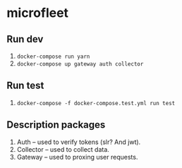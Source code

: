 # microfleet

## Run dev

1. `docker-compose run yarn`
2. `docker-compose up gateway auth collector`

## Run test

1. `docker-compose -f docker-compose.test.yml run test`

## Description packages

1. Auth – used to verify tokens (slr? And jwt).
2. Collector – used to collect data.
3. Gateway – used to proxing user requests.
